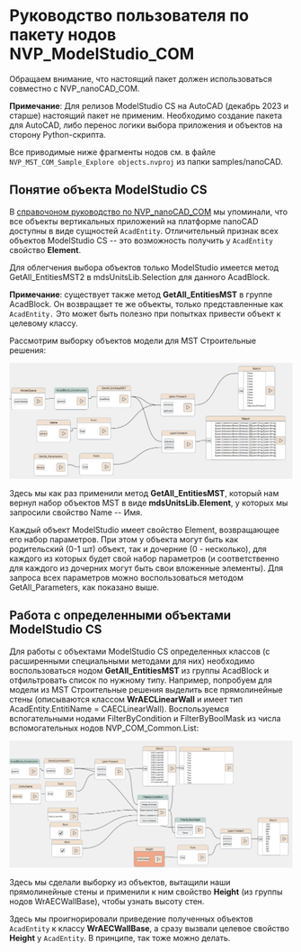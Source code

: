 # Руководство пользователя по пакету нодов NVP_ModelStudio_COM

Обращаем внимание, что настоящий пакет должен использоваться совместно с NVP_nanoCAD_COM. 

**Примечание**: Для релизов ModelStudio CS на AutoCAD (декабрь 2023 и старше) настоящий пакет не применим. Необходимо создание пакета для AutoCAD, либо перенос логики выбора приложения и объектов на сторону Python-скрипта.

Все приводимые ниже фрагменты нодов см. в файле `NVP_MST_COM_Sample_Explore objects.nvproj` из папки samples/nanoCAD.

## Понятие объекта ModelStudio CS

В [справочоном руководство по NVP_nanoCAD_COM](./UserGuide_ncad.md) мы упоминали, что все объекты вертикальных приложений на платформе nanoCAD доступны в виде сущностей `AcadEntity`. Отличительный признак всех объектов ModelStudio CS -- это возможность получить у `AcadEntity` свойство **Element**. 

Для облегчения выбора объектов только ModelStudio имеется метод GetAll_EntitiesMST2 в mdsUnitsLib.Selection для данного AcadBlock.

**Примечание**: существует также метод **GetAll_EntitiesMST** в группе AcadBlock. Он возвращает те же объекты, только представленные как `AcadEntity.` Это может быть полезно при попытках привести объект к целевому классу.

Рассмотрим выборку объектов модели для MST Строительные решения:

![](images/2024-08-10-19-26-02-image.png)

Здесь мы как раз применили метод **GetAll_EntitiesMST**, который нам вернул набор объектов MST в виде **mdsUnitsLib.Element**, у которых мы запросили свойство Name -- Имя.

Каждый объект ModelStudio имеет свойство Element, возвращающее его набор параметров. При этом у объекта могут быть как родительский (0-1 шт) объект, так и дочерние (0 - несколько), для каждого из которых будет свой набор параметров (и соответственно для каждого из дочерних могут быть свои вложенные элементы). Для запроса всех параметров можно воспользоваться методом GetAll_Parameters, как показано выше.

## Работа с определенными объектами ModelStudio CS

Для работы с объектами ModelStudio CS определенных классов (с расширенными специальными методами для них) необходимо воспользоваться нодом **GetAll_EntitiesMST** из группы AcadBlock и отфильтровать список по нужному типу. Например, попробуем для модели из MST Строительные решения выделить все прямолинейные стены (описываются классом **WrAECLinearWall** и имеет тип AcadEntity.EntitiName = CAECLinearWall). Воспользуемся вспогательными нодами FilterByCondition и FilterByBoolMask из числа вспомогательных нодов NVP_COM_Common.List:

![](images/2024-08-10-23-13-48-image.png)

Здесь мы сделали выборку из объектов, вытащили наши прямолинейные стены и применили к ним свойство **Height** (из группы нодов WrAECWallBase), чтобы узнать высоту стен.

Здесь мы проигнорировали приведение полученных объектов `AcadEntity` к классу **WrAECWallBase**, а сразу вызвали целевое свойство **Height** у `AcadEntity`. В принципе, так тоже можно делать.
